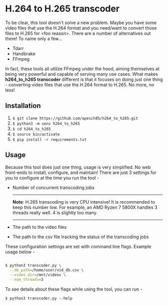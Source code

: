 # H.264 to H.265 transcoder

To be clear, this tool doesn't solve a new problem. Maybe you have some video files that use the H.264 format and you need/want to convert those files to H.265 for \<foo reason\>. There are a number of alternatives out there! To name only a few...
  
  * Tdarr
  * Handbrake
  * FFmpeg
  
In fact, these tools all utilize FFmpeg under the hood, aiming themselves at being very powerful and capable of serving many use cases. What makes **h264_to_h265 transcoder** different is that it focuses on doing just one thing - converting video files that use the H.264 format to H.265. No more, no less!
  
## Installation

1. `$ git clone https://github.com/apesch85/h264_to_h265.git`
2. `$ python3 -m venv h264_to_h265`
3. `$ cd h264_to_h265`
4. `$ source bin/activate`
5. `$ pip install -r requirements.txt`

## Usage
  
Because this tool does just one thing, usage is very simplified. No web front-ends to install, configure, and maintain! There are just 3 settings for you to configure at the time you run the tool -
  
* Number of concurrent transcoding jobs
  
  ---
  
  **Note**: H.265 transcoding is very CPU intensive! It is recommended to keep this number low. For example, an AMD Ryzen 7 5800X handles 3 threads really well. 4 is slightly too many.
  
  ---
  
* The path to the video files
* The path to the csv file tracking the status of the transcoding jobs
  
These configuration settings are set with command line flags. Example usage below -

```bash
  
$ python3 transcoder.py \
  --db_path=/home/user/vid_db.csv \
  --video_dir=/mnt/videos \
  --num_threads=3
```
  
To see details about these flags while using the tool, you can run -
  
`$ python3 transcoder.py --help`
